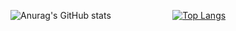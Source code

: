 <!--**Nando-Freitas/Nando-Freitas** is a ✨ _special_ ✨ repository because its `README.md` (this file) appears on your GitHub profile.-->
 
![Anurag's GitHub stats](https://github-readme-stats.vercel.app/api?username=Nando-Freitas&count_private=true&show_icons=true&theme=merko) &nbsp;&nbsp;&nbsp;&nbsp;&nbsp;&nbsp;&nbsp;&nbsp;&nbsp;&nbsp;&nbsp;&nbsp;&nbsp;&nbsp;&nbsp;&nbsp;&nbsp;&nbsp;&nbsp;&nbsp;&nbsp;&nbsp;&nbsp; [![Top Langs](https://github-readme-stats.vercel.app/api/top-langs/?username=Nando-Freitas&langs_count=8&layout=compact)](https://github.com/anuraghazra/github-readme-stats)
